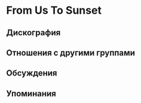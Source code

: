 # From Us To Sunset



## Дискография


## Отношения с другими группами


## Обсуждения


## Упоминания

